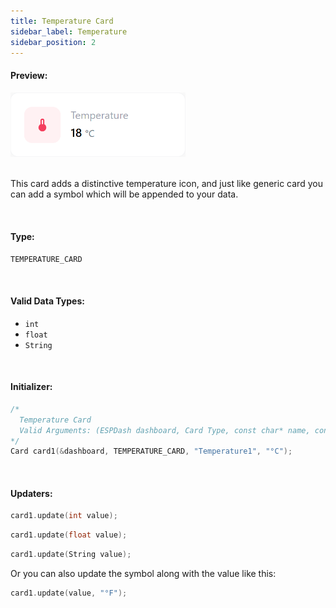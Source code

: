 ```yaml
---
title: Temperature Card
sidebar_label: Temperature
sidebar_position: 2
---
```


#### Preview:

<img className="card-preview" src="/img/v4/temperature-card.png" width="280px" alt="Preview" />

<br/>
<br/>

This card adds a distinctive temperature icon, and just like generic card you can add a symbol which will be appended to your data.

<br/>

#### Type:
`TEMPERATURE_CARD`

<br/>

#### Valid Data Types:
- `int`
- `float`
- `String`

<br/>

#### Initializer:
```cpp
/* 
  Temperature Card
  Valid Arguments: (ESPDash dashboard, Card Type, const char* name, const char* symbol (optional) )
*/
Card card1(&dashboard, TEMPERATURE_CARD, "Temperature1", "°C");
```

<br/>

#### Updaters:

```cpp
card1.update(int value);
```

```cpp
card1.update(float value);
```

```cpp
card1.update(String value);
```

Or you can also update the symbol along with the value like this:

```cpp
card1.update(value, "°F");
```

<br/>
<br/>
